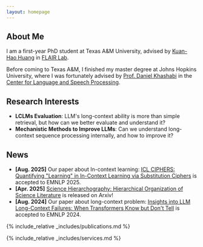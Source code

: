 ```yaml
---
layout: homepage
---
```


## About Me

I am a first-year PhD student at Texas A&M University, advised by [Kuan-Hao Huang](https://khhuang.me/index.html) in [FLAIR Lab](https://khhuang.me/group.html). 

Before coming to Texas A&M, I finished my master degree at Johns Hopkins University, where I was fortunately advised by [Prof. Daniel Khashabi](https://danielkhashabi.com/) in the [Center for Language and Speech Processing](https://www.clsp.jhu.edu/).

## Research Interests

- **LCLMs Evaluation**: LLM's long-context ability is more than simple retrieval, but how can we better evaluate and understand it? 
- **Mechanistic Methods to Improve LLMs**: Can we understand long-context sequence processing internally, and how to improve it?

## News

- **[Aug. 2025]** Our paper about In-context learning: [ICL CIPHERS: Quantifying "Learning" in In-Context Learning via Substitution Ciphers](https://arxiv.org/abs/2504.19395) is accepted to EMNLP 2025.
- **[Apr. 2025]** [Science Hierarchography: Hierarchical Organization of Science Literature](https://arxiv.org/abs/2504.13834) is released on Arxiv!
- **[Aug. 2024]** Our paper about long-context problem: [Insights into LLM Long-Context Failures: When Transformers Know but Don't Tell](https://aclanthology.org/2024.findings-emnlp.447/) is accepted to EMNLP 2024.

{% include_relative _includes/publications.md %}

{% include_relative _includes/services.md %}
